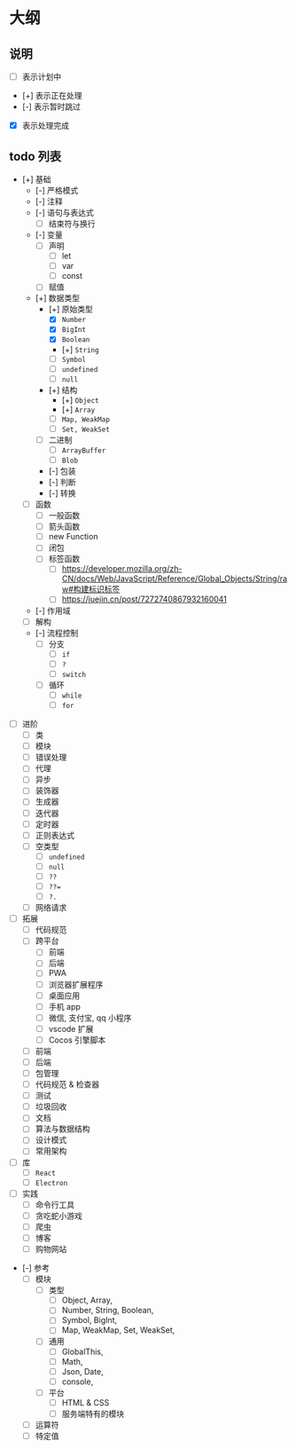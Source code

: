 # 大纲
## 说明
- [ ] 表示计划中  
- [+] 表示正在处理  
- [-] 表示暂时跳过  
- [x] 表示处理完成  

## todo 列表
- [+] 基础
  - [-] 严格模式
  - [-] 注释
  - [-] 语句与表达式
    - [ ] 结束符与换行
  - [-] 变量
    - [ ] 声明
      - [ ] let
      - [ ] var
      - [ ] const
    - [ ] 赋值
  - [+] 数据类型
    - [+] 原始类型
      - [x] `Number`
      - [x] `BigInt`
      - [x] `Boolean`
      - [+] `String`
      - [ ] `Symbol`
      - [ ] `undefined`
      - [ ] `null`
    - [+] 结构
      - [+] `Object`
      - [+] `Array`
      - [ ] `Map, WeakMap`
      - [ ] `Set, WeakSet`
    - [ ] 二进制
      - [ ] `ArrayBuffer`
      - [ ] `Blob`
    - [-] 包装
    - [-] 判断
    - [-] 转换
  - [ ] 函数
    - [ ] 一般函数
    - [ ] 箭头函数
    - [ ] new Function
    - [ ] 闭包
    - [ ] 标签函数
      - [ ] https://developer.mozilla.org/zh-CN/docs/Web/JavaScript/Reference/Global_Objects/String/raw#构建标识标签
      - [ ] https://juejin.cn/post/7272740867932160041
  - [-] 作用域
  - [ ] 解构
  - [-] 流程控制
    - [ ] 分支
      - [ ] `if`
      - [ ] `?`
      - [ ] `switch`
    - [ ] 循环
      - [ ] `while`
      - [ ] `for`
- [ ] 进阶
  - [ ] 类
  - [ ] 模块
  - [ ] 错误处理
  - [ ] 代理
  - [ ] 异步
  - [ ] 装饰器
  - [ ] 生成器
  - [ ] 迭代器
  - [ ] 定时器
  - [ ] 正则表达式
  - [ ] 空类型
    - [ ] `undefined`
    - [ ] `null`
    - [ ] `??`
    - [ ] `??=`
    - [ ] `?.`
  - [ ] 网络请求
- [ ] 拓展
  - [ ] 代码规范
  - [ ] 跨平台
    - [ ] 前端
    - [ ] 后端
    - [ ] PWA
    - [ ] 浏览器扩展程序
    - [ ] 桌面应用
    - [ ] 手机 app
    - [ ] 微信, 支付宝, qq 小程序
    - [ ] vscode 扩展
    - [ ] Cocos 引擎脚本
  - [ ] 前端
  - [ ] 后端
  - [ ] 包管理
  - [ ] 代码规范 & 检查器
  - [ ] 测试
  - [ ] 垃圾回收
  - [ ] 文档
  - [ ] 算法与数据结构
  - [ ] 设计模式
  - [ ] 常用架构
- [ ] 库
  - [ ] `React`
  - [ ] `Electron`
- [ ] 实践
  - [ ] 命令行工具
  - [ ] 贪吃蛇小游戏
  - [ ] 爬虫
  - [ ] 博客
  - [ ] 购物网站
- [-] 参考
  - [ ] 模块
    - [ ] 类型
      - [ ] Object, Array, 
      - [ ] Number, String, Boolean, 
      - [ ] Symbol, BigInt,
      - [ ] Map, WeakMap, Set, WeakSet,
    - [ ] 通用
      - [ ] GlobalThis,
      - [ ] Math,
      - [ ] Json, Date,
      - [ ] console,
    - [ ] 平台
      - [ ] HTML & CSS
      - [ ] 服务端特有的模块
  - [ ] 运算符
  - [ ] 特定值
